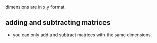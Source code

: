 dimensions are in x,y format. 
## adding and subtracting matrices
- you can only add and subtract matrices with the same dimensions. 